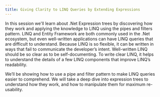 ```yaml
---
title: Giving Clarity to LINQ Queries by Extending Expressions
---
```


In this session we'll learn about .Net Expression trees by discovering how they work and applying the knowledge to LINQ using the pipes and filters pattern.
LINQ and Entity Framework are both commonly used in the .Net ecosystem, but even well-written applications can have LINQ queries that are difficult to understand. Because LINQ is so flexible, it can be written in ways that fail to communicate the developer’s intent. Well-written LINQ should be so clear as to be self-documenting. To write clear LINQ, it helps to understand the details of a few LINQ components that improve LINQ’s readability.

We’ll be showing how to use a pipe and filter pattern to make LINQ queries easier to comprehend. We will take a deep dive into expression trees to understand how they work, and how to manipulate them for maximum re-usability.

<script async class="speakerdeck-embed" data-id="14802f4c64bf4b839ac51c246c6c1e73" data-ratio="1.77777777777778" src="//speakerdeck.com/assets/embed.js"></script>
